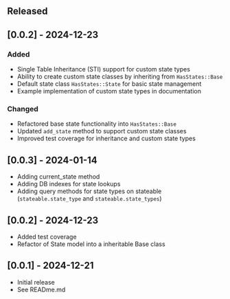 ## Released

## [0.0.2] - 2024-12-23

### Added
- Single Table Inheritance (STI) support for custom state types
- Ability to create custom state classes by inheriting from `HasStates::Base`
- Default state class `HasStates::State` for basic state management
- Example implementation of custom state types in documentation

### Changed
- Refactored base state functionality into `HasStates::Base`
- Updated `add_state` method to support custom state classes
- Improved test coverage for inheritance and custom state types

## [0.0.3] - 2024-01-14

- Adding current_state method
- Adding DB indexes for state lookups
- Adding query methods for state types on stateable (`stateable.state_type` and `stateable.state_types`)

## [0.0.2] - 2024-12-23

- Added test coverage
- Refactor of State model into a inheritable Base class

## [0.0.1] - 2024-12-21

- Initial release
- See READme.md
